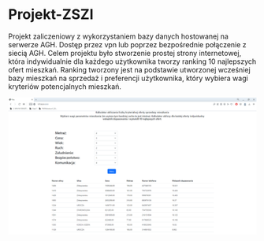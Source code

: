 # Projekt-ZSZI
Projekt zaliczeniowy z wykorzystaniem bazy danych hostowanej na serwerze AGH. Dostęp przez vpn lub poprzez bezpośrednie połączenie z siecią AGH.
Celem projektu było stworzenie prostej strony internetowej, która indywidualnie dla każdego użytkownika tworzy ranking 10 najlepszych ofert mieszkań.
Ranking tworzony jest na podstawie utworzonej wcześniej bazy mieszkań na sprzedaż i preferencji użytkownika, który wybiera
wagi kryteriów potencjalnych mieszkań.

<img src="https://github.com/DzikiCzosnek99/Projekt-ZSZI/blob/main/web.png?raw=true" alt="alt text" width="1100"/>
